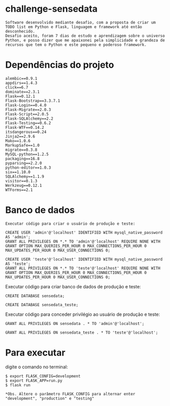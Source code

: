 # challenge-sensedata

    Software desenvolvido mediante desafio, com a proposta de criar um TODO list em Python e Flask, linguagem e framework até então desconhecido.
    Desafio aceito, foram 7 dias de estudo e aprendizagem sobre o universo Python, e posso dizer que me apaixonei pela simplicidade e grandeza de recursos que tem o Python e este pequeno e poderoso framework.

# Dependências do projeto
    alembic==0.9.1
    appdirs==1.4.3
    click==6.7
    dominate==2.3.1
    Flask==0.12.1
    Flask-Bootstrap==3.3.7.1
    Flask-Login==0.4.0
    Flask-Migrate==2.0.3
    Flask-Script==2.0.5
    Flask-SQLAlchemy==2.2
    Flask-Testing==0.6.2
    Flask-WTF==0.14.2
    itsdangerous==0.24
    Jinja2==2.9.6
    Mako==1.0.6
    MarkupSafe==1.0
    migrate==0.3.8
    MySQL-python==1.2.5
    packaging==16.8
    pyparsing==2.2.0
    python-editor==1.0.3
    six==1.10.0
    SQLAlchemy==1.1.9
    visitor==0.1.3
    Werkzeug==0.12.1
    WTForms==2.1

# Banco de dados
    Executar código para criar o usuário de produção e teste:

	CREATE USER 'admin'@'localhost' IDENTIFIED WITH mysql_native_password AS 'admin';
	GRANT ALL PRIVILEGES ON *.* TO 'admin'@'localhost' REQUIRE NONE WITH GRANT OPTION MAX_QUERIES_PER_HOUR 0 MAX_CONNECTIONS_PER_HOUR 0 MAX_UPDATES_PER_HOUR 0 MAX_USER_CONNECTIONS 0;

	CREATE USER 'teste'@'localhost' IDENTIFIED WITH mysql_native_password AS 'teste';
	GRANT ALL PRIVILEGES ON *.* TO 'teste'@'localhost' REQUIRE NONE WITH GRANT OPTION MAX_QUERIES_PER_HOUR 0 MAX_CONNECTIONS_PER_HOUR 0 MAX_UPDATES_PER_HOUR 0 MAX_USER_CONNECTIONS 0;

Executar código para criar banco de dados de produção e teste:

	CREATE DATABASE sensedata;

	CREATE DATABASE sensedata_teste;

Executar código para conceder privilégio ao usuário de produção e teste:

	GRANT ALL PRIVILEGES ON sensedata . * TO 'admin'@'localhost';
	
	GRANT ALL PRIVILEGES ON sensedata_teste . * TO 'teste'@'localhost';

# Para executar

digite o comando no terminal:

	$ export FLASK_CONFIG=development
	$ export FLASK_APP=run.py
	$ flask run

	*Obs. Altere o parâmetro FLASK_CONFIG para alternar enter "development", "production" e "testing"